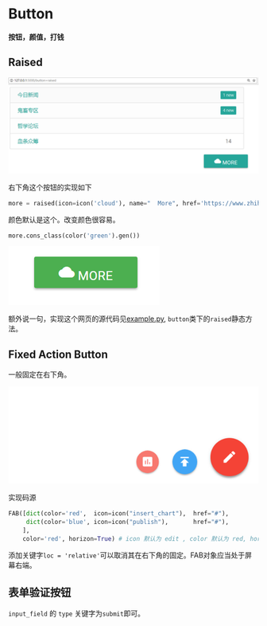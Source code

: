 # Button

**按钮，颜值，打钱**

## Raised

[![button+raised](./button+raised.PNG)](./button+raised.PNG)

右下角这个按钮的实现如下

```python
more = raised(icon=icon('cloud'), name="  More", href='https://www.zhihu.com') 
```
颜色默认是这个。改变颜色很容易。
```python
more.cons_class(color('green').gen())
```
[![button_color](./button_color.PNG)](./button_color.PNG)

额外说一句，实现这个网页的源代码见[example.py](./example.py), `button`类下的`raised`静态方法。

## Fixed Action Button

一般固定在右下角。

[![button+fab](./button+fab.PNG)](./button+fab.PNG)

实现码源

```python
FAB([dict(color='red',  icon=icon("insert_chart"),  href="#"),
     dict(color='blue', icon=icon("publish"),       href="#"),
    ], 
    color='red', horizon=True) # icon 默认为 edit , color 默认为 red, horizon 默认为False, loc 默认为 fixed
```

添加关键字`loc = 'relative'`可以取消其在右下角的固定。FAB对象应当处于屏幕右端。

## 表单验证按钮

`input_field` 的 `type` 关键字为`submit`即可。
